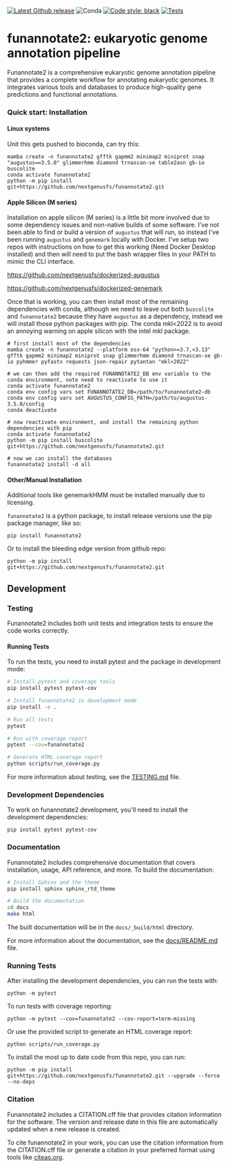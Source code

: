 [![Latest Github release](https://img.shields.io/github/release/nextgenusfs/funannotate2.svg)](https://github.com/nextgenusfs/funannotate2/releases/latest)
![Conda](https://img.shields.io/conda/dn/bioconda/funannotate2)
[![Code style: black](https://img.shields.io/badge/code%20style-black-000000.svg)](https://github.com/psf/black)
[![Tests](https://github.com/nextgenusfs/funannotate2/actions/workflows/tests.yml/badge.svg)](https://github.com/nextgenusfs/funannotate2/actions/workflows/tests.yml)

# funannotate2: eukaryotic genome annotation pipeline

Funannotate2 is a comprehensive eukaryotic genome annotation pipeline that provides a complete workflow for annotating
eukaryotic genomes. It integrates various tools and databases to produce high-quality gene predictions and functional annotations.


### Quick start: Installation

#### Linux systems

Unit this gets pushed to bioconda, can try this:
```shell
mamba create -n funannotate2 gfftk gapmm2 minimap2 miniprot snap "augustus==3.5.0" glimmerhmm diamond trnascan-se table2asn gb-io buscolite
conda activate funannotate2
python -m pip install git+https://github.com/nextgenusfs/funannotate2.git
```

#### Apple Silicon (M series)
Installation on apple silicon (M series) is a little bit more involved due to some dependency issues and non-native builds of some software.  I've not been able to find or build a version of `augustus` that will run, so instead I've been running `augustus` and `genemark` locally with Docker.  I've setup two repos with instructions on how to get this working (Need Docker Desktop installed) and then will need to put the bash wrapper files in your PATH to mimic the CLI interface.

https://github.com/nextgenusfs/dockerized-augustus

https://github.com/nextgenusfs/dockerized-genemark

Once that is working, you can then install most of the remaining dependencies with conda, although we need to leave out both `buscolite` and `funannotate2` because they have `augustus` as a dependency, instead we will install those python packages with pip.  The conda mkl<2022 is to avoid an annoying warning on apple silicon with the intel mkl package.

```shell
# first install most of the dependencies
mamba create -n funannotate2 --platform osx-64 "python>=3.7,<3.13" gfftk gapmm2 minimap2 miniprot snap glimmerhmm diamond trnascan-se gb-io pyhmmer pyfastx requests json-repair pytantan "mkl<2022"

# we can then add the required FUNANNOTATE2_DB env variable to the conda environment, note need to reactivate to use it
conda activate funannotate2
conda env config vars set FUNANNOTATE2_DB=/path/to/funannotate2-db
conda env config vars set AUGUSTUS_CONFIG_PATH=/path/to/augustus-3.5.0/config
conda deactivate

# now reactivate environment, and install the remaining python dependencies with pip
conda activate funannotate2
python -m pip install buscolite git+https://github.com/nextgenusfs/funannotate2.git

# now we can install the databases
funannotate2 install -d all
```

#### Other/Manual Installation

Additional tools like genemarkHMM must be installed manually due to licensing.

`funannotate2` is a python package, to install release versions use the pip package manager, like so:

```shell
pip install funannotate2
```
Or to install the bleeding edge version from github repo:

```shell
python -m pip install git+https://github.com/nextgenusfs/funannotate2.git
```

## Development

### Testing

Funannotate2 includes both unit tests and integration tests to ensure the code works correctly.

#### Running Tests

To run the tests, you need to install pytest and the package in development mode:

```bash
# Install pytest and coverage tools
pip install pytest pytest-cov

# Install funannotate2 in development mode
pip install -e .

# Run all tests
pytest

# Run with coverage report
pytest --cov=funannotate2

# Generate HTML coverage report
python scripts/run_coverage.py
```

For more information about testing, see the [TESTING.md](TESTING.md) file.

### Development Dependencies

To work on funannotate2 development, you'll need to install the development dependencies:

```shell
pip install pytest pytest-cov
```

### Documentation

Funannotate2 includes comprehensive documentation that covers installation, usage, API reference, and more. To build the documentation:

```bash
# Install Sphinx and the theme
pip install sphinx sphinx_rtd_theme

# Build the documentation
cd docs
make html
```

The built documentation will be in the `docs/_build/html` directory.

For more information about the documentation, see the [docs/README.md](docs/README.md) file.

### Running Tests

After installing the development dependencies, you can run the tests with:

```shell
python -m pytest
```

To run tests with coverage reporting:

```shell
python -m pytest --cov=funannotate2 --cov-report=term-missing
```

Or use the provided script to generate an HTML coverage report:

```shell
python scripts/run_coverage.py
```

To install the most up to date code from this repo, you can run:
```
python -m pip install git+https://github.com/nextgenusfs/funannotate2.git --upgrade --force --no-deps
```

### Citation

Funannotate2 includes a CITATION.cff file that provides citation information for the software. The version and release date in this file are automatically updated when a new release is created.

To cite funannotate2 in your work, you can use the citation information from the CITATION.cff file or generate a citation in your preferred format using tools like [citeas.org](https://citeas.org/).

